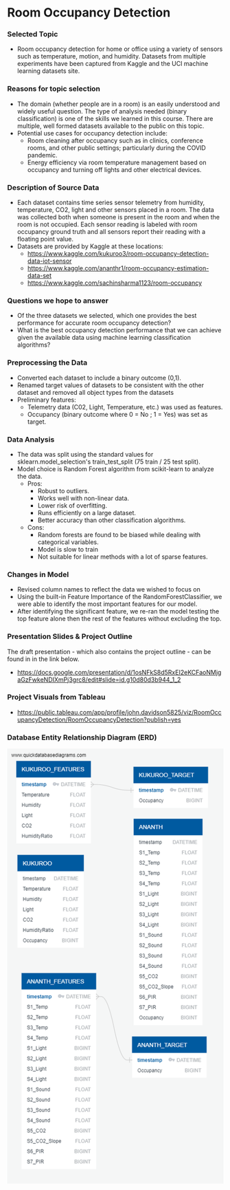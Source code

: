# Room Occupancy Detection

### Selected Topic 
   - Room occupancy detection for home or office using a variety of sensors such as temperature, motion, and humidity. Datasets from multiple experiments have been captured from Kaggle and the UCI machine learning datasets site.

### Reasons for topic selection 
   - The domain (whether people are in a room) is an easily understood and widely useful question. The type of analysis needed (binary classification) is one of the skills we learned in this course. There are multiple, well formed datasets available to the public on this topic. 
   - Potential use cases for occupancy detection include: 
     - Room cleaning after occupancy such as in clinics, conference rooms, and other public settings; particularly during the COVID pandemic.
     - Energy efficiency via room temperature management based on occupancy and turning off lights and other electrical devices.
   
### Description of Source Data
   - Each dataset contains time series sensor telemetry from humidity, temperature, CO2, light and other sensors placed in a room. The data was collected both when someone is present in the room and when the room is not occupied. Each sensor reading is labeled with room occupancy ground truth and all sensors report their reading with a floating point value.  
   - Datasets are provided by Kaggle at these locations:
     - https://www.kaggle.com/kukuroo3/room-occupancy-detection-data-iot-sensor
     - https://www.kaggle.com/ananthr1/room-occupancy-estimation-data-set
     - https://www.kaggle.com/sachinsharma1123/room-occupancy
 
### Questions we hope to answer
   - Of the three datasets we selected, which one provides the best performance for accurate room occupancy detection?
   - What is the best occupancy detection performance that we can achieve given the available data using machine learning classification algorithms?
 
### Preprocessing the Data
   - Converted each dataset to include a binary outcome (0,1).
   - Renamed target values of datasets to be consistent with the other dataset and removed all object types from the datasets 
   - Preliminary features:
     - Telemetry data (C02, Light, Temperature, etc.) was used as features. 
     - Occupancy (binary outcome where 0 = No ; 1 = Yes) was set as target.

### Data Analysis
   - The data was split using the standard values for sklearn.model_selection's train_test_split (75 train / 25 test split).
   - Model choice is Random Forest algorithm from scikit-learn to analyze the data.
      - Pros:
        - Robust to outliers.
        - Works well with non-linear data.
        - Lower risk of overfitting.
        - Runs efficiently on a large dataset.
        - Better accuracy than other classification algorithms.
       - Cons:
         - Random forests are found to be biased while dealing with categorical variables.
         - Model is slow to train
         - Not suitable for linear methods with a lot of sparse features.

### Changes in Model
   - Revised column names to reflect the data we wished to focus on
   - Using the built-in Feature Importance of the RandomForestClassifier, we were able to identify the most important features for our model.
   - After identifying the significant feature, we re-ran the model testing the top feature alone then the rest of the features without excluding the top.

### Presentation Slides & Project Outline
The draft presentation - which also contains the project outline - can be found in in the link below.
   - https://docs.google.com/presentation/d/1osNFkS8d5RxEI2eKCFaoNMjgaGzFwkeNDIXmPj3grc8/edit#slide=id.g10d80d3b944_1_2

### Project Visuals from Tableau
   - https://public.tableau.com/app/profile/john.davidson5825/viz/RoomOccupancyDetection/RoomOccupancyDetection?publish=yes

### Database Entity Relationship Diagram (ERD)

![ERD](./Resources/QuickDBD-export.png)

